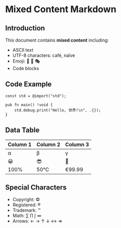 # Mixed Content Markdown

## Introduction

This document contains **mixed content** including:
- ASCII text
- UTF-8 characters: café, naïve
- Emoji: 🎯 🎨 🎭
- Code blocks

## Code Example

```zig
const std = @import("std");

pub fn main() !void {
    std.debug.print("Hello, 世界!\n", .{});
}
```

## Data Table

| Column 1 | Column 2 | Column 3 |
|----------|----------|----------|
| α        | β        | γ        |
| 😀       | 😎       | 🤔       |
| 100%     | 50°C     | €99.99   |

## Special Characters

- Copyright: ©
- Registered: ®
- Trademark: ™
- Math: ∑ ∏ ∫ ∞
- Arrows: ← → ↑ ↓ ↔ ⇒